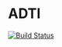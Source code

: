 # ADTI

[![Build Status](https://github.com/XingyuZhang2018/ADTI.jl/actions/workflows/CI.yml/badge.svg?branch=master)](https://github.com/XingyuZhang2018/ADTI.jl/actions/workflows/CI.yml?query=branch%3Amaster)
